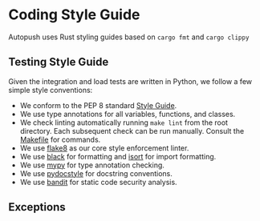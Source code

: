 # Coding Style Guide

Autopush uses Rust styling guides based on
`cargo fmt` and `cargo clippy`

## Testing Style Guide
Given the integration and load tests are written in Python, we follow a few simple style conventions:
- We conform to the PEP 8 standard [Style Guide][pep8].
- We use type annotations for all variables, functions, and classes.
- We check linting automatically running `make lint` from the root directory. Each subsequent check can be run manually. Consult the [Makefile][makefile] for commands.
- We use [flake8][flake8] as our core style enforcement linter.
- We use [black][black] for formatting and [isort][isort] for import formatting.
- We use [mypy][mypy] for type annotation checking.
- We use [pydocstyle][pydocstyle] for docstring conventions.
- We use [bandit][bandit] for static code security analysis.

## Exceptions

[pep8]: https://pep8.org/
[flake8]: https://flake8.pycqa.org/en/latest/
[black]: https://black.readthedocs.io/en/stable/index.html
[isort]: https://pycqa.github.io/isort/
[pydocstyle]: https://www.pydocstyle.org/en/stable/
[mypy]: https://mypy.readthedocs.io/en/stable/index.html
[bandit]: https://bandit.readthedocs.io/en/latest/
[makefile]: https://github.com/mozilla-services/autopush-rs/blob/master/Makefile